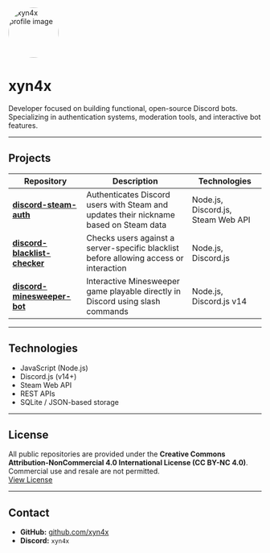 <img src="https://avatars.githubusercontent.com/u/225213240?s=400&u=de7376e6ef70721aa70e3b6dd8345ac5cc25b288&v=4" width="100" height="100" style="border-radius: 50%;" alt="xyn4x profile image">

# xyn4x

Developer focused on building functional, open-source Discord bots.  
Specializing in authentication systems, moderation tools, and interactive bot features.

---

## Projects

| Repository | Description | Technologies |
|------------|-------------|---------------|
| [**discord-steam-auth**](https://github.com/xyn4xdev-lab/discord-steam-auth) | Authenticates Discord users with Steam and updates their nickname based on Steam data | Node.js, Discord.js, Steam Web API |
| [**discord-blacklist-checker**](https://github.com/xyn4xdev-lab/discord-blacklist-checker) | Checks users against a server-specific blacklist before allowing access or interaction | Node.js, Discord.js |
| [**discord-minesweeper-bot**](https://github.com/xyn4xdev-lab/discord-minesweeper-bot) | Interactive Minesweeper game playable directly in Discord using slash commands | Node.js, Discord.js v14 |

---

## Technologies

- JavaScript (Node.js)
- Discord.js (v14+)
- Steam Web API
- REST APIs
- SQLite / JSON-based storage

---

## License

All public repositories are provided under the **Creative Commons Attribution-NonCommercial 4.0 International License (CC BY-NC 4.0)**.  
Commercial use and resale are not permitted.  
[View License](https://creativecommons.org/licenses/by-nc/4.0/)

---

## Contact

- **GitHub:** [github.com/xyn4x](https://github.com/xyn4x)
- **Discord:** `xyn4x`

